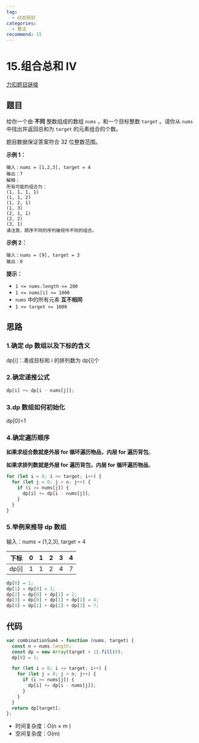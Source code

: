 ```yaml
---
tag:
  - 动态规划
categories:
  - 算法
recommend: 15
---
```


# 15.组合总和 Ⅳ

[力扣题目链接](https://leetcode.cn/problems/combination-sum-iv/)

## 题目

给你一个由 **不同** 整数组成的数组 `nums` ，和一个目标整数 `target` 。请你从 `nums` 中找出并返回总和为 `target` 的元素组合的个数。

题目数据保证答案符合 32 位整数范围。

**示例 1：**

```
输入：nums = [1,2,3], target = 4
输出：7
解释：
所有可能的组合为：
(1, 1, 1, 1)
(1, 1, 2)
(1, 2, 1)
(1, 3)
(2, 1, 1)
(2, 2)
(3, 1)
请注意，顺序不同的序列被视作不同的组合。
```

**示例 2：**

```
输入：nums = [9], target = 3
输出：0
```

**提示：**

- `1 <= nums.length <= 200`
- `1 <= nums[i] <= 1000`
- `nums` 中的所有元素 **互不相同**
- `1 <= target <= 1000`

## 思路

### 1.确定 dp 数组以及下标的含义

dp[i]：凑成目标和 i 的排列数为 dp[i]个

### 2.确定递推公式

```js
dp[i] += dp[i - nums[j]];
```

### 3.dp 数组如何初始化

dp[0]=1

### 4.确定遍历顺序

**如果求组合数就是外层 for 循环遍历物品，内层 for 遍历背包**。

**如果求排列数就是外层 for 遍历背包，内层 for 循环遍历物品**。

```js
for (let i = 0; i <= target; i++) {
  for (let j = 0; j < n; j++) {
    if (i >= nums[j]) {
      dp[i] += dp[i - nums[j]];
    }
  }
}
```

### 5.举例来推导 dp 数组

输入：nums = [1,2,3], target = 4

| 下标  | 0   | 1   | 2   | 3   | 4   |
| ----- | --- | --- | --- | --- | --- |
| dp[i] | 1   | 1   | 2   | 4   | 7   |

```js
dp[0] = 1;
dp[1] = dp[0] = 1;
dp[2] = dp[0] + dp[1] = 2;
dp[3] = dp[0] + dp[1] + dp[2] = 4;
dp[4] = dp[1] + dp[2] + dp[3] = 7;
```

## 代码

```js
var combinationSum4 = function (nums, target) {
  const n = nums.length;
  const dp = new Array(target + 1).fill(0);
  dp[0] = 1;

  for (let i = 0; i <= target; i++) {
    for (let j = 0; j < n; j++) {
      if (i >= nums[j]) {
        dp[i] += dp[i - nums[j]];
      }
    }
  }
  return dp[target];
};
```

- 时间复杂度：O(n × m )
- 空间复杂度：O(m)
